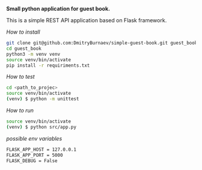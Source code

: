 **Small python application for guest book.** 

This is a simple REST API application based on Flask framework.

_How to install_
```bash
git clone git@github.com:DmitryBurnaev/simple-guest-book.git guest_book
cd guest_book
python3 -m venv venv
source venv/bin/activate
pip install -r requiriments.txt

```
_How to test_
```bash
cd <path_to_projec>
source venv/bin/activate
(venv) $ python -m unittest

```
_How to run_

```bash
source venv/bin/activate
(venv) $ python src/app.py

```

_possible env variables_
```bash
FLASK_APP_HOST = 127.0.0.1
FLASK_APP_PORT = 5000
FLASK_DEBUG = False

```

